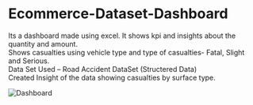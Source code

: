 # Ecommerce-Dataset-Dashboard
Its a dashboard made using excel. It shows kpi and insights about the quantity and amount.
<br>
Shows casualties using vehicle type and type of casualties- Fatal, Slight and Serious.
<br>
Data Set Used – Road Accident DataSet (Structered Data)
<br>
Created Insight of the data showing casualties by surface type.

![Dashboard](https://github.com/Perpetual-Incantation/Ecommerce-Dataset-Dashboard/assets/87900165/8da9c8bb-a51b-47ea-9c51-085d2ddeb08c)
